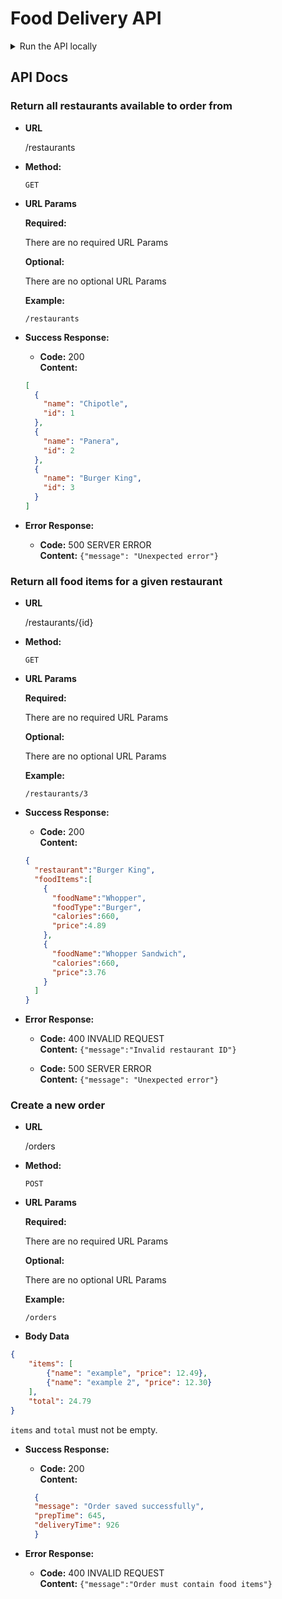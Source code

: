 # Food Delivery API

<details>
<summary>Run the API locally</summary>

Clone this repo:

```bash
git clone git@github.com:iO-Academy/food-delivery-api.git
```

One cloned, you must install the slim components by running:

```bash
composer install
```

To run the application locally:
```bash
composer start
```
**Do not close this terminal tab, it is a running process.**

The API will now be accessible at `http://localhost:8080/`.

That's it! Now go build something cool.
</details>

## API Docs

### Return all restaurants available to order from

* **URL**

  /restaurants

* **Method:**

  `GET`

* **URL Params**

  **Required:**

  There are no required URL Params

  **Optional:**

  There are no optional URL Params

  **Example:**

  `/restaurants`

* **Success Response:**

    * **Code:** 200 <br />
      **Content:** <br />

  ```json
  [
    {
      "name": "Chipotle",
      "id": 1
    },
    {
      "name": "Panera",
      "id": 2
    },
    {
      "name": "Burger King",
      "id": 3
    }
  ]
  ```

* **Error Response:**

    * **Code:** 500 SERVER ERROR <br />
      **Content:** `{"message": "Unexpected error"}`

### Return all food items for a given restaurant

* **URL**

  /restaurants/{id}

* **Method:**

  `GET`

* **URL Params**

  **Required:**

  There are no required URL Params

  **Optional:**

  There are no optional URL Params

  **Example:**

  `/restaurants/3`

* **Success Response:**

    * **Code:** 200 <br />
      **Content:** <br />

  ```json
  {
    "restaurant":"Burger King",
    "foodItems":[
      {
        "foodName":"Whopper",
        "foodType":"Burger",
        "calories":660,
        "price":4.89
      },
      {
        "foodName":"Whopper Sandwich",
        "calories":660,
        "price":3.76
      }
    ]
  }
  ```

* **Error Response:**

    * **Code:** 400 INVALID REQUEST <br />
      **Content:** `{"message":"Invalid restaurant ID"}`

    * **Code:** 500 SERVER ERROR <br />
      **Content:** `{"message": "Unexpected error"}`

### Create a new order

* **URL**

  /orders

* **Method:**

  `POST`

* **URL Params**

  **Required:**

  There are no required URL Params

  **Optional:**

  There are no optional URL Params

  **Example:**

  `/orders`

* **Body Data**

```json
{
    "items": [
        {"name": "example", "price": 12.49},
        {"name": "example 2", "price": 12.30}
    ],
    "total": 24.79
}
```

`items` and `total` must not be empty.

* **Success Response:**

    * **Code:** 200 <br />
      **Content:** <br />

  ```json
    {
    "message": "Order saved successfully",
    "prepTime": 645,
    "deliveryTime": 926
    }
  ```

* **Error Response:**

    * **Code:** 400 INVALID REQUEST <br />
      **Content:** `{"message":"Order must contain food items"}`